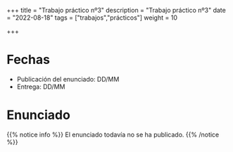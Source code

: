 +++
title = "Trabajo práctico nº3"
description = "Trabajo práctico nº3"
date = "2022-08-18"
tags = ["trabajos","prácticos"]
weight = 10

+++


# Fechas

* Publicación del enunciado: DD/MM
* Entrega: DD/MM

# Enunciado

{{% notice info %}}
El enunciado todavía no se ha publicado.
{{% /notice %}}